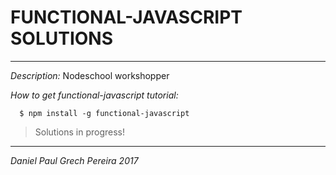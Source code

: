 # FUNCTIONAL-JAVASCRIPT SOLUTIONS
---

_Description:_  Nodeschool workshopper

_How to get functional-javascript tutorial:_
```
  $ npm install -g functional-javascript
```

> Solutions in progress!

---
_*Daniel Paul Grech Pereira 2017*_
